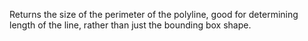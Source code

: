 Returns the size of the perimeter of the polyline, good for determining length of the line, rather than just the bounding box shape.
